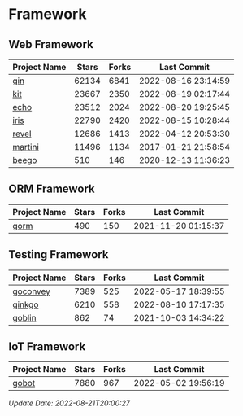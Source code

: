 # Framework

## Web Framework
| Project Name | Stars | Forks | Last Commit |
| ------------ | ----- | ----- | ----------- |
| [gin](https://github.com/gin-gonic/gin) | 62134 | 6841 | 2022-08-16 23:14:59 |
| [kit](https://github.com/go-kit/kit) | 23667 | 2350 | 2022-08-19 02:17:44 |
| [echo](https://github.com/labstack/echo) | 23512 | 2024 | 2022-08-20 19:25:45 |
| [iris](https://github.com/kataras/iris) | 22790 | 2420 | 2022-08-15 10:28:44 |
| [revel](https://github.com/revel/revel) | 12686 | 1413 | 2022-04-12 20:53:30 |
| [martini](https://github.com/go-martini/martini) | 11496 | 1134 | 2017-01-21 21:58:54 |
| [beego](https://github.com/astaxie/beego) | 510 | 146 | 2020-12-13 11:36:23 |

## ORM Framework
| Project Name | Stars | Forks | Last Commit |
| ------------ | ----- | ----- | ----------- |
| [gorm](https://github.com/jinzhu/gorm) | 490 | 150 | 2021-11-20 01:15:37 |

## Testing Framework
| Project Name | Stars | Forks | Last Commit |
| ------------ | ----- | ----- | ----------- |
| [goconvey](https://github.com/smartystreets/goconvey) | 7389 | 525 | 2022-05-17 18:39:55 |
| [ginkgo](https://github.com/onsi/ginkgo) | 6210 | 558 | 2022-08-10 17:17:35 |
| [goblin](https://github.com/franela/goblin) | 862 | 74 | 2021-10-03 14:34:22 |

## IoT Framework
| Project Name | Stars | Forks | Last Commit |
| ------------ | ----- | ----- | ----------- |
| [gobot](https://github.com/hybridgroup/gobot) | 7880 | 967 | 2022-05-02 19:56:19 |

*Update Date: 2022-08-21T20:00:27*